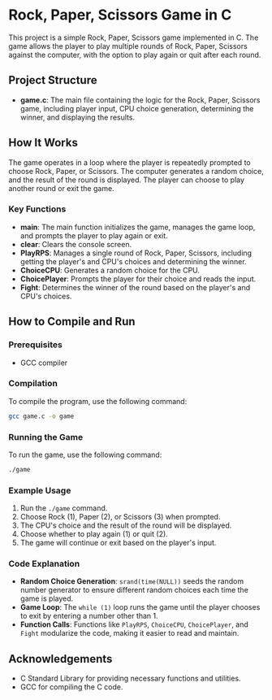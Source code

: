 # Rock, Paper, Scissors Game in C

This project is a simple Rock, Paper, Scissors game implemented in C. The game allows the player to play multiple rounds of Rock, Paper, Scissors against the computer, with the option to play again or quit after each round.

## Project Structure

- **game.c**: The main file containing the logic for the Rock, Paper, Scissors game, including player input, CPU choice generation, determining the winner, and displaying the results.

## How It Works

The game operates in a loop where the player is repeatedly prompted to choose Rock, Paper, or Scissors. The computer generates a random choice, and the result of the round is displayed. The player can choose to play another round or exit the game.

### Key Functions

- **main**: The main function initializes the game, manages the game loop, and prompts the player to play again or exit.
- **clear**: Clears the console screen.
- **PlayRPS**: Manages a single round of Rock, Paper, Scissors, including getting the player's and CPU's choices and determining the winner.
- **ChoiceCPU**: Generates a random choice for the CPU.
- **ChoicePlayer**: Prompts the player for their choice and reads the input.
- **Fight**: Determines the winner of the round based on the player's and CPU's choices.

## How to Compile and Run

### Prerequisites

- GCC compiler

### Compilation

To compile the program, use the following command:
```bash
gcc game.c -o game
```

### Running the Game

To run the game, use the following command:
```bash
./game
```

### Example Usage

1. Run the `./game` command.
2. Choose Rock (1), Paper (2), or Scissors (3) when prompted.
3. The CPU's choice and the result of the round will be displayed.
4. Choose whether to play again (1) or quit (2).
5. The game will continue or exit based on the player's input.

### Code Explanation

- **Random Choice Generation**: `srand(time(NULL))` seeds the random number generator to ensure different random choices each time the game is played.
- **Game Loop**: The `while (1)` loop runs the game until the player chooses to exit by entering a number other than 1.
- **Function Calls**: Functions like `PlayRPS`, `ChoiceCPU`, `ChoicePlayer`, and `Fight` modularize the code, making it easier to read and maintain.

## Acknowledgements

- C Standard Library for providing necessary functions and utilities.
- GCC for compiling the C code.
